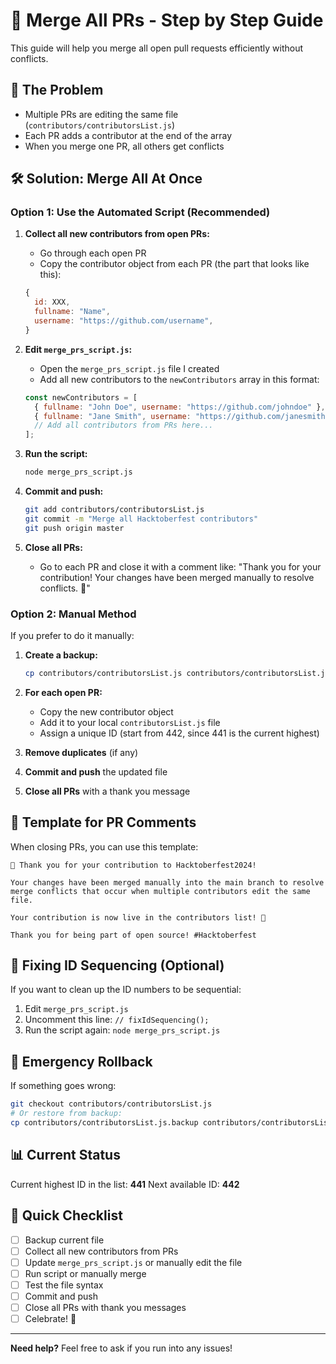 # 🚀 Merge All PRs - Step by Step Guide

This guide will help you merge all open pull requests efficiently without conflicts.

## 🎯 The Problem
- Multiple PRs are editing the same file (`contributors/contributorsList.js`)
- Each PR adds a contributor at the end of the array
- When you merge one PR, all others get conflicts

## 🛠 Solution: Merge All At Once

### Option 1: Use the Automated Script (Recommended)

1. **Collect all new contributors from open PRs:**
   - Go through each open PR
   - Copy the contributor object from each PR (the part that looks like this):
   ```javascript
   {
     id: XXX,
     fullname: "Name",
     username: "https://github.com/username",
   }
   ```

2. **Edit `merge_prs_script.js`:**
   - Open the `merge_prs_script.js` file I created
   - Add all new contributors to the `newContributors` array in this format:
   ```javascript
   const newContributors = [
     { fullname: "John Doe", username: "https://github.com/johndoe" },
     { fullname: "Jane Smith", username: "https://github.com/janesmith" },
     // Add all contributors from PRs here...
   ];
   ```

3. **Run the script:**
   ```bash
   node merge_prs_script.js
   ```

4. **Commit and push:**
   ```bash
   git add contributors/contributorsList.js
   git commit -m "Merge all Hacktoberfest contributors"
   git push origin master
   ```

5. **Close all PRs:**
   - Go to each PR and close it with a comment like:
   "Thank you for your contribution! Your changes have been merged manually to resolve conflicts. 🎉"

### Option 2: Manual Method

If you prefer to do it manually:

1. **Create a backup:**
   ```bash
   cp contributors/contributorsList.js contributors/contributorsList.js.backup
   ```

2. **For each open PR:**
   - Copy the new contributor object
   - Add it to your local `contributorsList.js` file
   - Assign a unique ID (start from 442, since 441 is the current highest)

3. **Remove duplicates** (if any)

4. **Commit and push** the updated file

5. **Close all PRs** with a thank you message

## 📝 Template for PR Comments

When closing PRs, you can use this template:

```
🎉 Thank you for your contribution to Hacktoberfest2024!

Your changes have been merged manually into the main branch to resolve merge conflicts that occur when multiple contributors edit the same file.

Your contribution is now live in the contributors list! 🚀

Thank you for being part of open source! #Hacktoberfest
```

## 🔧 Fixing ID Sequencing (Optional)

If you want to clean up the ID numbers to be sequential:

1. Edit `merge_prs_script.js`
2. Uncomment this line: `// fixIdSequencing();`
3. Run the script again: `node merge_prs_script.js`

## 🚨 Emergency Rollback

If something goes wrong:
```bash
git checkout contributors/contributorsList.js
# Or restore from backup:
cp contributors/contributorsList.js.backup contributors/contributorsList.js
```

## 📊 Current Status

Current highest ID in the list: **441**
Next available ID: **442**

## 🎯 Quick Checklist

- [ ] Backup current file
- [ ] Collect all new contributors from PRs
- [ ] Update `merge_prs_script.js` or manually edit the file
- [ ] Run script or manually merge
- [ ] Test the file syntax
- [ ] Commit and push
- [ ] Close all PRs with thank you messages
- [ ] Celebrate! 🎉

---

**Need help?** Feel free to ask if you run into any issues! 